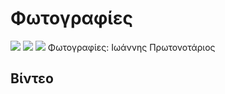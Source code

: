 # Φωτογραφίες
![](https://c1.staticflickr.com/9/8399/8895608491_28d9edd4c2_b.jpg)
![](https://c1.staticflickr.com/9/8181/7909455540_c169594836_b.jpg)
![](https://c1.staticflickr.com/7/6064/6104224854_305517dd2e_b.jpg)
Φωτογραφίες: Ιωάννης Πρωτονοτάριος

## Βίντεο
[](https://www.youtube.com/watch?v=oQVQ6wRDbT8)
